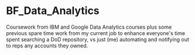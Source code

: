 # BF_Data_Analytics
Coursework from IBM and Google Data Analytics courses plus some previous spare time work from my current job to enhance everyone's time spent searching a DoD repository, vs just (me) automating and notifying out to reps any accounts they owned.

